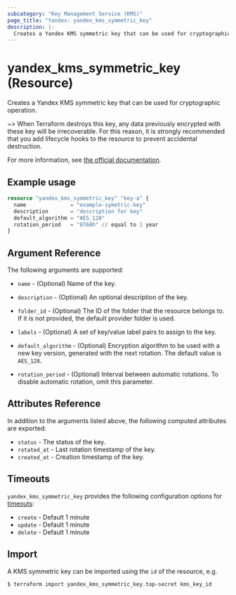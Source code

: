 ```yaml
---
subcategory: "Key Management Service (KMS)"
page_title: "Yandex: yandex_kms_symmetric_key"
description: |-
  Creates a Yandex KMS symmetric key that can be used for cryptographic operation.
---
```


# yandex_kms_symmetric_key (Resource)

Creates a Yandex KMS symmetric key that can be used for cryptographic operation.

~> When Terraform destroys this key, any data previously encrypted with these key will be irrecoverable. For this reason, it is strongly recommended that you add lifecycle hooks to the resource to prevent accidental destruction.

For more information, see [the official documentation](https://cloud.yandex.com/docs/kms/concepts/).

## Example usage

```terraform
resource "yandex_kms_symmetric_key" "key-a" {
  name              = "example-symetric-key"
  description       = "description for key"
  default_algorithm = "AES_128"
  rotation_period   = "8760h" // equal to 1 year
}
```

## Argument Reference

The following arguments are supported:

* `name` - (Optional) Name of the key.

* `description` - (Optional) An optional description of the key.

* `folder_id` - (Optional) The ID of the folder that the resource belongs to. If it is not provided, the default provider folder is used.

* `labels` - (Optional) A set of key/value label pairs to assign to the key.

* `default_algorithm` - (Optional) Encryption algorithm to be used with a new key version, generated with the next rotation. The default value is `AES_128`.

* `rotation_period` - (Optional) Interval between automatic rotations. To disable automatic rotation, omit this parameter.

## Attributes Reference

In addition to the arguments listed above, the following computed attributes are exported:

* `status` - The status of the key.
* `rotated_at` - Last rotation timestamp of the key.
* `created_at` - Creation timestamp of the key.

## Timeouts

`yandex_kms_symmetric_key` provides the following configuration options for [timeouts](/docs/configuration/resources.html#timeouts):

- `create` - Default 1 minute
- `update` - Default 1 minute
- `delete` - Default 1 minute

## Import

A KMS symmetric key can be imported using the `id` of the resource, e.g.

```
$ terraform import yandex_kms_symmetric_key.top-secret kms_key_id
```
